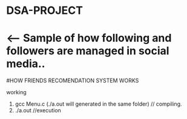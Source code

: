 # DSA-PROJECT

# <-- Sample of how following and followers are managed in social media..

#HOW FRIENDS RECOMENDATION SYSTEM WORKS

working
 1. gcc Menu.c (./a.out will generated in the same folder) // compiling.
 2. ./a.out       //execution

